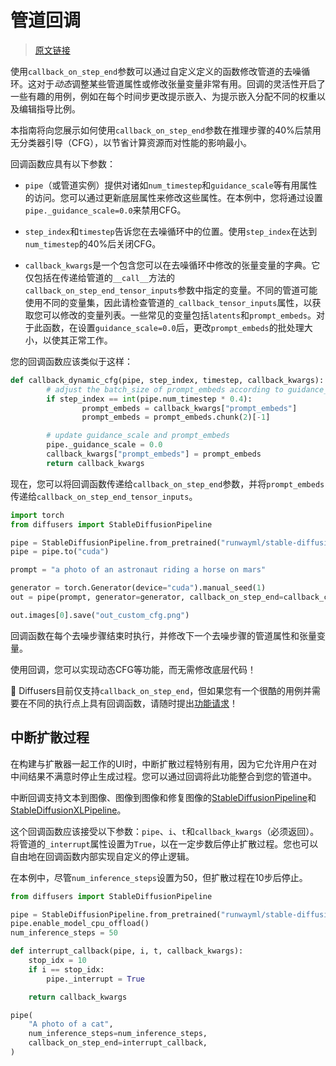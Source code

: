 # 管道回调

> [原文链接](https://huggingface.co/docs/diffusers/using-diffusers/callback)

使用`callback_on_step_end`参数可以通过自定义定义的函数修改管道的去噪循环。这对于*动态*调整某些管道属性或修改张量变量非常有用。回调的灵活性开启了一些有趣的用例，例如在每个时间步更改提示嵌入、为提示嵌入分配不同的权重以及编辑指导比例。

本指南将向您展示如何使用`callback_on_step_end`参数在推理步骤的40%后禁用无分类器引导（CFG），以节省计算资源而对性能的影响最小。

回调函数应具有以下参数：

+   `pipe`（或管道实例）提供对诸如`num_timestep`和`guidance_scale`等有用属性的访问。您可以通过更新底层属性来修改这些属性。在本例中，您将通过设置`pipe._guidance_scale=0.0`来禁用CFG。

+   `step_index`和`timestep`告诉您在去噪循环中的位置。使用`step_index`在达到`num_timestep`的40%后关闭CFG。

+   `callback_kwargs`是一个包含您可以在去噪循环中修改的张量变量的字典。它仅包括在传递给管道的`__call__`方法的`callback_on_step_end_tensor_inputs`参数中指定的变量。不同的管道可能使用不同的变量集，因此请检查管道的`_callback_tensor_inputs`属性，以获取您可以修改的变量列表。一些常见的变量包括`latents`和`prompt_embeds`。对于此函数，在设置`guidance_scale=0.0`后，更改`prompt_embeds`的批处理大小，以使其正常工作。

您的回调函数应该类似于这样：

```py
def callback_dynamic_cfg(pipe, step_index, timestep, callback_kwargs):
        # adjust the batch_size of prompt_embeds according to guidance_scale
        if step_index == int(pipe.num_timestep * 0.4):
                prompt_embeds = callback_kwargs["prompt_embeds"]
                prompt_embeds = prompt_embeds.chunk(2)[-1]

        # update guidance_scale and prompt_embeds
        pipe._guidance_scale = 0.0
        callback_kwargs["prompt_embeds"] = prompt_embeds
        return callback_kwargs
```

现在，您可以将回调函数传递给`callback_on_step_end`参数，并将`prompt_embeds`传递给`callback_on_step_end_tensor_inputs`。

```py
import torch
from diffusers import StableDiffusionPipeline

pipe = StableDiffusionPipeline.from_pretrained("runwayml/stable-diffusion-v1-5", torch_dtype=torch.float16)
pipe = pipe.to("cuda")

prompt = "a photo of an astronaut riding a horse on mars"

generator = torch.Generator(device="cuda").manual_seed(1)
out = pipe(prompt, generator=generator, callback_on_step_end=callback_custom_cfg, callback_on_step_end_tensor_inputs=['prompt_embeds'])

out.images[0].save("out_custom_cfg.png")
```

回调函数在每个去噪步骤结束时执行，并修改下一个去噪步骤的管道属性和张量变量。

使用回调，您可以实现动态CFG等功能，而无需修改底层代码！

🤗 Diffusers目前仅支持`callback_on_step_end`，但如果您有一个很酷的用例并需要在不同的执行点上具有回调函数，请随时提出[功能请求](https://github.com/huggingface/diffusers/issues/new/choose)！

## 中断扩散过程

在构建与扩散器一起工作的UI时，中断扩散过程特别有用，因为它允许用户在对中间结果不满意时停止生成过程。您可以通过回调将此功能整合到您的管道中。

中断回调支持文本到图像、图像到图像和修复图像的[StableDiffusionPipeline](../api/pipelines/stable_diffusion/overview)和[StableDiffusionXLPipeline](../api/pipelines/stable_diffusion/stable_diffusion_xl)。

这个回调函数应该接受以下参数：`pipe`、`i`、`t`和`callback_kwargs`（必须返回）。将管道的`_interrupt`属性设置为`True`，以在一定步数后停止扩散过程。您也可以自由地在回调函数内部实现自定义的停止逻辑。

在本例中，尽管`num_inference_steps`设置为50，但扩散过程在10步后停止。

```py
from diffusers import StableDiffusionPipeline

pipe = StableDiffusionPipeline.from_pretrained("runwayml/stable-diffusion-v1-5")
pipe.enable_model_cpu_offload()
num_inference_steps = 50

def interrupt_callback(pipe, i, t, callback_kwargs):
    stop_idx = 10
    if i == stop_idx:
        pipe._interrupt = True

    return callback_kwargs

pipe(
    "A photo of a cat",
    num_inference_steps=num_inference_steps,
    callback_on_step_end=interrupt_callback,
)
```

